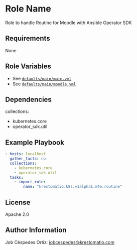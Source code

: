 Role Name
=========

Role to handle Routine for Moodle with Ansible Operator SDK

Requirements
------------

None

Role Variables
--------------

- See [`defaults/main/main.yml`](defaults/main/main.yml)
- See [`defaults/main/moodle.yml`](defaults/main/moodle.yml)

Dependencies
------------

collections:
- kubernetes.core
- operator_sdk.util

Example Playbook
----------------

```yaml
- hosts: localhost
  gather_facts: no
  collections:
    - kubernetes.core
    - operator_sdk.util
  tasks:
    - import_role:
        name: "krestomatio.k8s.v1alpha1.m4e.routine"
```
License
-------

Apache 2.0

Author Information
------------------

Job Céspedes Ortiz: jobcespedes@krestomatio.com
